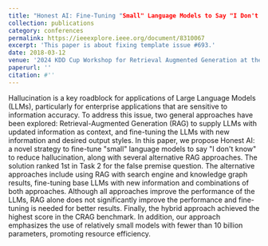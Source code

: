 ```yaml
---
title: "Honest AI: Fine-Tuning "Small" Language Models to Say "I Don't Know", and Reducing Hallucination in RAG"
collection: publications
category: conferences
permalink: https://ieeexplore.ieee.org/document/8310067
excerpt: 'This paper is about fixing template issue #693.'
date: 2018-03-12
venue: '2024 KDD Cup Workshop for Retrieval Augmented Generation at the 30th ACM SIGKDD Conference on Knowledge Discovery and Data Mining'
paperurl: ''
citation: #''
---
```


Hallucination is a key roadblock for applications of Large Language Models (LLMs), particularly for enterprise applications that are sensitive to information accuracy. To address this issue, two general approaches have been explored: Retrieval-Augmented Generation (RAG) to supply LLMs with updated information as context, and fine-tuning the LLMs with new information and desired output styles. In this paper, we propose Honest AI: a novel strategy to fine-tune "small" language models to say "I don't know" to reduce hallucination, along with several alternative RAG approaches. The solution ranked 1st in Task 2 for the false premise question. The alternative approaches include using RAG with search engine and knowledge graph results, fine-tuning base LLMs with new information and combinations of both approaches. Although all approaches improve the performance of the LLMs, RAG alone does not significantly improve the performance and fine-tuning is needed for better results. Finally, the hybrid approach achieved the highest score in the CRAG benchmark. In addition, our approach emphasizes the use of relatively small models with fewer than 10 billion parameters, promoting resource efficiency.